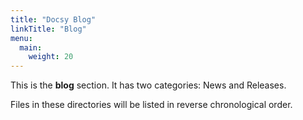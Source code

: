 ```yaml
---
title: "Docsy Blog"
linkTitle: "Blog"
menu:
  main:
    weight: 20
---
```



This is the **blog** section. It has two categories: News and Releases.

Files in these directories will be listed in reverse chronological order.
